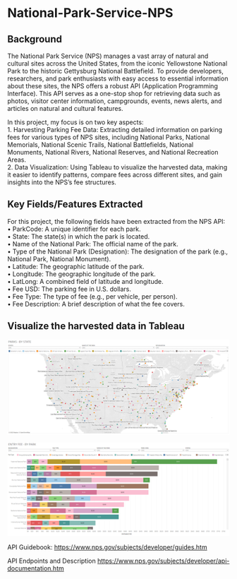 # National-Park-Service-NPS

## Background 

The National Park Service (NPS) manages a vast array of natural and cultural sites across the United States, from the iconic Yellowstone National Park to the historic Gettysburg National Battlefield. To provide developers, researchers, and park enthusiasts with easy access to essential information about these sites, the NPS offers a robust API (Application Programming Interface). This API serves as a one-stop shop for retrieving data such as photos, visitor center information, campgrounds, events, news alerts, and articles on natural and cultural features.

In this project, my focus is on two key aspects: <br/>
	1.	Harvesting Parking Fee Data: Extracting detailed information on parking fees for various types of NPS sites, including National Parks, National Memorials, National Scenic Trails, National Battlefields, National Monuments, National Rivers, National Reserves, and National Recreation Areas. <br/>
	2.	Data Visualization: Using Tableau to visualize the harvested data, making it easier to identify patterns, compare fees across different sites, and gain insights into the NPS’s fee structures.

## Key Fields/Features Extracted

For this project, the following fields have been extracted from the NPS API:
	•	ParkCode: A unique identifier for each park.<br/>
	•	State: The state(s) in which the park is located.<br/>
	•	Name of the National Park: The official name of the park.<br/>
	•	Type of the National Park (Designation): The designation of the park (e.g., National Park, National Monument).<br/>
	•	Latitude: The geographic latitude of the park.<br/>
	•	Longitude: The geographic longitude of the park.<br/>
	•	LatLong: A combined field of latitude and longitude.<br/>
	•	Fee USD: The parking fee in U.S. dollars.<br/>
	•	Fee Type: The type of fee (e.g., per vehicle, per person).<br/>
	•	Fee Description: A brief description of what the fee covers.<br/>



## Visualize the harvested data in Tableau

![Image1](https://github.com/gagandeepsinghkhanuja/National-Park-Service-NPS/blob/main/Output/Parks%20by%20State.png)

![Image2](https://github.com/gagandeepsinghkhanuja/National-Park-Service-NPS/blob/main/Output/Parks%20-%20By%20Entrance%20Fee.png)




API Guidebook:
https://www.nps.gov/subjects/developer/guides.htm

API Endpoints and Description
https://www.nps.gov/subjects/developer/api-documentation.htm
